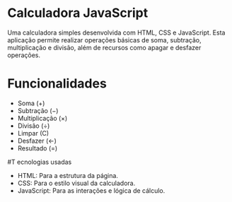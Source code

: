 # Calculadora JavaScript
Uma calculadora simples desenvolvida com HTML, CSS e JavaScript. Esta aplicação permite realizar operações básicas de soma, subtração, multiplicação e divisão, além de recursos como apagar e desfazer operações.

# Funcionalidades
- Soma (+)
- Subtração (−)
- Multiplicação (×) 
- Divisão (÷)
- Limpar (C)
- Desfazer (←)
- Resultado (=)

#T ecnologias usadas
- HTML: Para a estrutura da página.
- CSS: Para o estilo visual da calculadora.
- JavaScript: Para as interações e lógica de cálculo.
